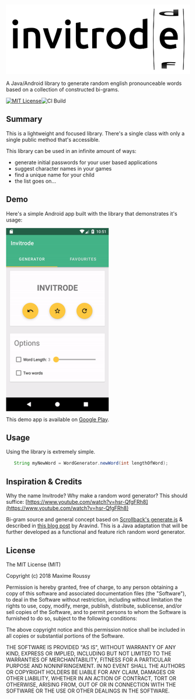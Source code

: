 ![logo](/extras/invitrode.png)

A Java/Android library to generate random english pronounceable words based on a collection of constructed bi-grams.

[![MIT License](http://img.shields.io/badge/license-MIT-green.svg)](https://github.com/maximeroussy/invitrode/license.md)![CI Build](https://travis-ci.com/maximeroussy/invitrode.svg?branch=master)


## Summary
This is a lightweight and focused library. There's a single class with only a single public method that's accessible.

This library can be used in an infinite amount of ways:
- generate initial passwords for your user based applications
- suggest character names in your games
- find a unique name for your child
- the list goes on...

## Demo
Here's a simple Android app built with the library that demonstrates it's usage:

<p>
<a href="https://github.com/maximeroussy/invitrode/blob/master/android-demo.gif"><img src="/android-demo.gif" align="center" height="500"></a>
</p>

This demo app is available on [Google Play](https://play.google.com/store/apps/details?id=com.maximeroussy.invitrodeandroid).

## Usage
Using the library is extremely simple.

```java
   String myNewWord = WordGenerator.newWord(int lengthOfWord);
```

## Inspiration & Credits
Why the name Invitrode? Why make a random word generator? This should suffice:
[https://www.youtube.com/watch?v=hsr-QfgFRh8](https://www.youtube.com/watch?v=hsr-QfgFRh8)

Bi-gram source and general concept based on [Scrollback's generate.js](https://github.com/scrollback/scrollback/blob/master/lib/generate.js)  & described in [this blog post](https://www.hackerearth.com/notes/random-pronouncable-text-generator/)  by Aravind. This is a Java adaptation that will be further developed as a functional and feature rich random word generator.

## License
The MIT License (MIT)

Copyright (c) 2018 Maxime Roussy

Permission is hereby granted, free of charge, to any person obtaining a copy of this software and associated documentation files (the "Software"), to deal in the Software without restriction, including without limitation the rights to use, copy, modify, merge, publish, distribute, sublicense, and/or sell copies of the Software, and to permit persons to whom the Software is furnished to do so, subject to the following conditions:

The above copyright notice and this permission notice shall be included in all copies or substantial portions of the Software.

THE SOFTWARE IS PROVIDED "AS IS", WITHOUT WARRANTY OF ANY KIND, EXPRESS OR IMPLIED, INCLUDING BUT NOT LIMITED TO THE WARRANTIES OF MERCHANTABILITY, FITNESS FOR A PARTICULAR PURPOSE AND NONINFRINGEMENT. IN NO EVENT SHALL THE AUTHORS OR COPYRIGHT HOLDERS BE LIABLE FOR ANY CLAIM, DAMAGES OR OTHER LIABILITY, WHETHER IN AN ACTION OF CONTRACT, TORT OR OTHERWISE, ARISING FROM, OUT OF OR IN CONNECTION WITH THE SOFTWARE OR THE USE OR OTHER DEALINGS IN THE SOFTWARE.

